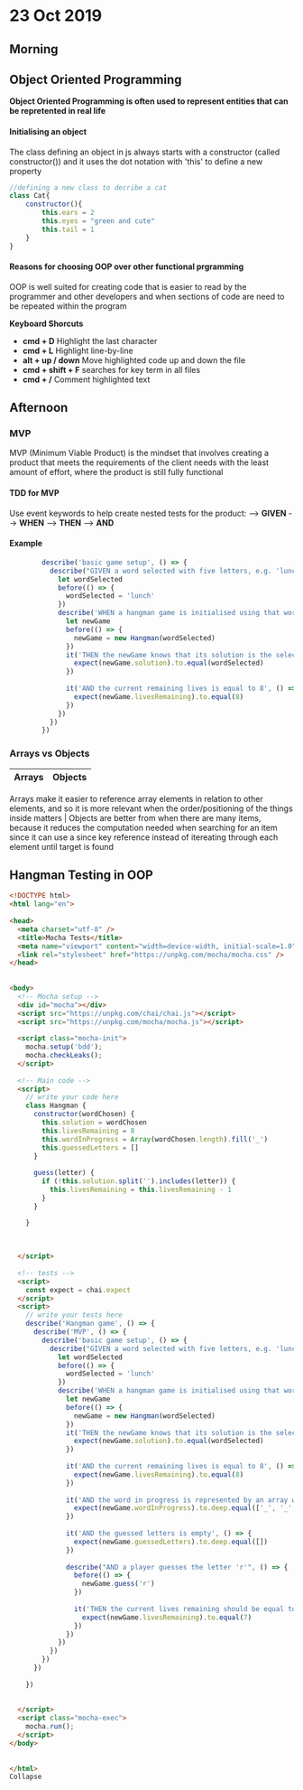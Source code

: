 
# 23 Oct 2019
## Morning
## Object Oriented Programming

**Object Oriented Programming is often used to represent entities that can be repretented in real life**

#### Initialising an object

The class defining an object in js always starts with a constructor (called constructor()) and it uses the dot notation with 'this' to define a new property


``` js
//defining a new class to decribe a cat
class Cat{
    constructor(){
        this.ears = 2
        this.eyes = "green and cute"
        this.tail = 1
    }
}
```


#### Reasons for choosing OOP over other functional prgramming
OOP is well suited for creating code that is easier to read by the programmer and other developers and when sections of code are need to be repeated within the program

**Keyboard Shorcuts**

* **cmd + D** Highlight the last character
* **cmd + L** Highlight line-by-line
* **alt + up / down** Move highlighted code up and down the file
* **cmd + shift + F** searches for key term in all files
* **cmd + /** Comment highlighted text

## Afternoon

### MVP

MVP (Minimum Viable Product) is the mindset that involves creating a product that meets the requirements of the client needs with the least amount of effort, where the product is still fully functional

#### TDD for MVP

Use event keywords to help create nested tests for the product:
 --> **GIVEN**
    --> **WHEN**
        --> **THEN**
        --> **AND**


#### Example ####
``` js
        describe('basic game setup', () => {
          describe("GIVEN a word selected with five letters, e.g. 'lunch'", () => {
            let wordSelected
            before(() => {
              wordSelected = 'lunch'
            })
            describe('WHEN a hangman game is initialised using that word', () => {
              let newGame
              before(() => {
                newGame = new Hangman(wordSelected)
              })
              it('THEN the newGame knows that its solution is the selected word', () => {
                expect(newGame.solution).to.equal(wordSelected)
              })
​
              it('AND the current remaining lives is equal to 8', () => {
                expect(newGame.livesRemaining).to.equal(8)
              })
            })
          })
        })

```

### Arrays vs Objects

Arrays | Objects
------ |  ---------

Arrays make it easier to reference array elements in relation to other elements,
and so it is more relevant when the order/positioning of the things inside matters | Objects are better from when there are many items, because it reduces the computation needed when searching for an item since it can use a since key reference instead of itereating through each element until target is found


## Hangman Testing in OOP

``` html
<!DOCTYPE html>
<html lang="en">
​
<head>
  <meta charset="utf-8" />
  <title>Mocha Tests</title>
  <meta name="viewport" content="width=device-width, initial-scale=1.0" />
  <link rel="stylesheet" href="https://unpkg.com/mocha/mocha.css" />
</head>
​
​
<body>
  <!-- Mocha setup -->
  <div id="mocha"></div>
  <script src="https://unpkg.com/chai/chai.js"></script>
  <script src="https://unpkg.com/mocha/mocha.js"></script>
  ​
  <script class="mocha-init">
    mocha.setup('bdd');
    mocha.checkLeaks();
  </script>
  ​
  <!-- Main code -->
  <script>
    // write your code here
    class Hangman {
      constructor(wordChosen) {
        this.solution = wordChosen
        this.livesRemaining = 8
        this.wordInProgress = Array(wordChosen.length).fill('_')
        this.guessedLetters = []
      }
​
      guess(letter) {
        if (!this.solution.split('').includes(letter)) {
          this.livesRemaining = this.livesRemaining - 1
        }
      }

    }
​
​
​
  </script>
  ​
  <!-- tests -->
  <script>
    const expect = chai.expect
  </script>
  <script>
    // write your tests here
    describe('Hangman game', () => {
      describe('MVP', () => {
        describe('basic game setup', () => {
          describe("GIVEN a word selected with five letters, e.g. 'lunch'", () => {
            let wordSelected
            before(() => {
              wordSelected = 'lunch'
            })
            describe('WHEN a hangman game is initialised using that word', () => {
              let newGame
              before(() => {
                newGame = new Hangman(wordSelected)
              })
              it('THEN the newGame knows that its solution is the selected word', () => {
                expect(newGame.solution).to.equal(wordSelected)
              })
​
              it('AND the current remaining lives is equal to 8', () => {
                expect(newGame.livesRemaining).to.equal(8)
              })
​
              it('AND the word in progress is represented by an array with five empty strings', () => {
                expect(newGame.wordInProgress).to.deep.equal(['_', '_', '_', '_', '_'])
              })
​
              it('AND the guessed letters is empty', () => {
                expect(newGame.guessedLetters).to.deep.equal([])
              })
​
              describe("AND a player guesses the letter 'r'", () => {
                before(() => {
                  newGame.guess('r')
                })
​
                it('THEN the current lives remaining should be equal to 7', () => {
                  expect(newGame.livesRemaining).to.equal(7)
                })
              })
            })
          })
        })
      })
​
    })
​
​
  </script>
  <script class="mocha-exec">
    mocha.run();
  </script>
</body>
​
​
</html>
Collapse

```